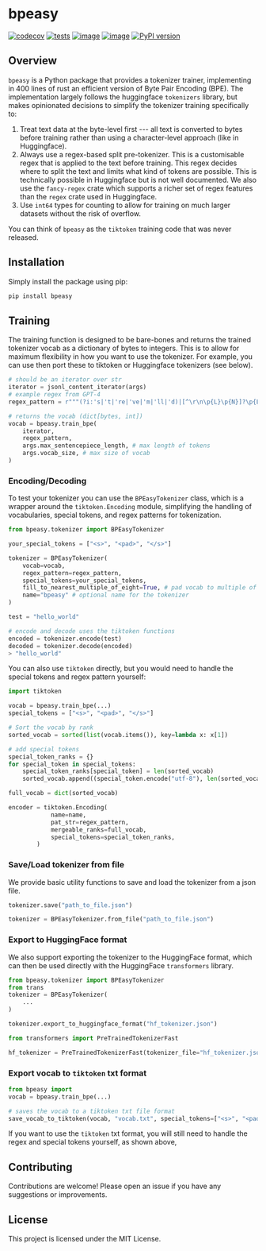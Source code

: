 # bpeasy

[![codecov](https://codecov.io/gh/gautierdag/bpeasy/branch/main/graph/badge.svg?token=NWHDJ22L8I)](https://codecov.io/gh/gautierdag/bpeasy) [![tests](https://github.com/gautierdag/bpeasy/actions/workflows/test.yml/badge.svg)](https://github.com/gautierdag/bpeasy/actions/workflows/test.yml) [![image](https://img.shields.io/pypi/l/bpeasy.svg)](https://pypi.python.org/pypi/bpeasy) [![image](https://img.shields.io/pypi/pyversions/bpeasy.svg)](https://pypi.python.org/pypi/bpeasy) [![PyPI version](https://badge.fury.io/py/bpeasy.svg)](https://badge.fury.io/py/bpeasy)

## Overview

`bpeasy` is a Python package that provides a tokenizer trainer, implementing in 400 lines of rust an efficient version of Byte Pair Encoding (BPE). The implementation largely follows the huggingface `tokenizers` library, but makes opinionated decisions to simplify the tokenizer training specifically to:

1. Treat text data at the byte-level first --- all text is converted to bytes before training rather than using a character-level approach (like in Huggingface).
2. Always use a regex-based split pre-tokenizer. This is a customisable regex that is applied to the text before training. This regex decides where to split the text and limits what kind of tokens are possible. This is technically possible in Huggingface but is not well documented. We also use the `fancy-regex` crate which supports a richer set of regex features than the `regex` crate used in Huggingface.
3. Use `int64` types for counting to allow for training on much larger datasets without the risk of overflow.

You can think of `bpeasy` as the `tiktoken` training code that was never released.

## Installation

Simply install the package using pip:

```bash
pip install bpeasy
```

## Training

The training function is designed to be bare-bones and returns the trained tokenizer vocab as a dictionary of bytes to integers. This is to allow for maximum flexibility in how you want to use the tokenizer. For example, you can use then port these to tiktoken or Huggingface tokenizers (see below).

```python
# should be an iterator over str
iterator = jsonl_content_iterator(args)
# example regex from GPT-4
regex_pattern = r"""(?i:'s|'t|'re|'ve|'m|'ll|'d)|[^\r\n\p{L}\p{N}]?\p{L}+|\p{N}{1,3}| ?[^\s\p{L}\p{N}]+[\r\n]*|\s*[\r\n]+|\s+(?!\S)|\s+"""

# returns the vocab (dict[bytes, int])
vocab = bpeasy.train_bpe(
    iterator,
    regex_pattern,
    args.max_sentencepiece_length, # max length of tokens
    args.vocab_size, # max size of vocab
)
```

### Encoding/Decoding

To test your tokenizer you can use the `BPEasyTokenizer` class, which is a wrapper around the `tiktoken.Encoding` module, simplifying the handling of vocabularies, special tokens, and regex patterns for tokenization.

```python
from bpeasy.tokenizer import BPEasyTokenizer

your_special_tokens = ["<s>", "<pad>", "</s>"]

tokenizer = BPEasyTokenizer(
    vocab=vocab,
    regex_pattern=regex_pattern,
    special_tokens=your_special_tokens,
    fill_to_nearest_multiple_of_eight=True, # pad vocab to multiple of 8
    name="bpeasy" # optional name for the tokenizer
)

test = "hello_world"

# encode and decode uses the tiktoken functions
encoded = tokenizer.encode(test)
decoded = tokenizer.decode(encoded)
> "hello_world"
```

You can also use `tiktoken` directly, but you would need to handle the special tokens and regex pattern yourself:

```python
import tiktoken

vocab = bpeasy.train_bpe(...)
special_tokens = ["<s>", "<pad>", "</s>"]

# Sort the vocab by rank
sorted_vocab = sorted(list(vocab.items()), key=lambda x: x[1])

# add special tokens
special_token_ranks = {}
for special_token in special_tokens:
    special_token_ranks[special_token] = len(sorted_vocab)
    sorted_vocab.append((special_token.encode("utf-8"), len(sorted_vocab)))

full_vocab = dict(sorted_vocab)

encoder = tiktoken.Encoding(
            name=name,
            pat_str=regex_pattern,
            mergeable_ranks=full_vocab,
            special_tokens=special_token_ranks,
        )
```

### Save/Load tokenizer from file

We provide basic utility functions to save and load the tokenizer from a json file.

```python
tokenizer.save("path_to_file.json")

tokenizer = BPEasyTokenizer.from_file("path_to_file.json")
```

### Export to HuggingFace format

We also support exporting the tokenizer to the HuggingFace format, which can then be used directly with the HuggingFace `transformers` library.

```python
from bpeasy.tokenizer import BPEasyTokenizer
from trans
tokenizer = BPEasyTokenizer(
    ...
)

tokenizer.export_to_huggingface_format("hf_tokenizer.json")

from transformers import PreTrainedTokenizerFast

hf_tokenizer = PreTrainedTokenizerFast(tokenizer_file="hf_tokenizer.json")
```

### Export vocab to `tiktoken` txt format

```python
from bpeasy import 
vocab = bpeasy.train_bpe(...)

# saves the vocab to a tiktoken txt file format
save_vocab_to_tiktoken(vocab, "vocab.txt", special_tokens=["<s>", "<pad>", "</s>"])

```

If you want to use the `tiktoken` txt format, you will still need to handle the regex and special tokens yourself, as shown above,

## Contributing

Contributions are welcome! Please open an issue if you have any suggestions or improvements.

## License

This project is licensed under the MIT License.
